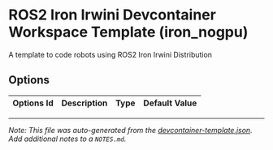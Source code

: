 
# ROS2 Iron Irwini Devcontainer Workspace Template (iron_nogpu)

A template to code robots using ROS2 Iron Irwini Distribution

## Options

| Options Id | Description | Type | Default Value |
| ----- | ----- | ----- | ----- |

---

_Note: This file was auto-generated from the [devcontainer-template.json](https://github.com/JuanCSUCoder/RobotEn/blob/main/src/humble_nogpu/devcontainer-template.json).  Add additional notes to a `NOTES.md`._
